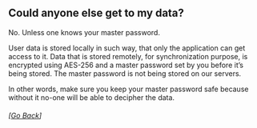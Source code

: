 ## Could anyone else get to my data?
No. Unless one knows your master password.

User data is stored locally in such way, that only the application can get access to it. Data that is stored remotely, for synchronization purpose, is encrypted using AES-256 and a master password set by you before it’s being stored. The master password is not being stored on our servers.

In other words, make sure you keep your master password safe because without it no-one will be able to decipher the data.

###### [[Go Back](README.md)]
